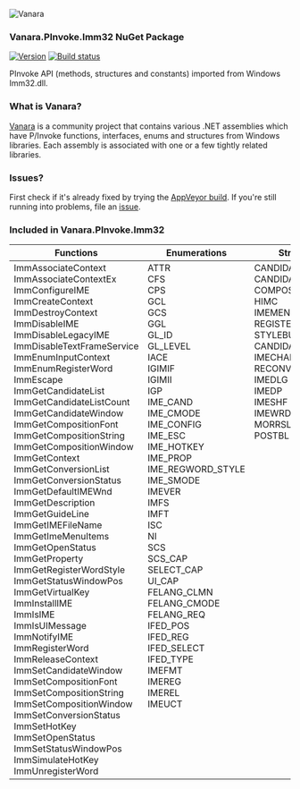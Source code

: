 ﻿![Vanara](https://github.com/dahall/Vanara/raw/master/docs/icons/VanaraHeading.png)
### Vanara.PInvoke.Imm32 NuGet Package
[![Version](https://img.shields.io/nuget/v/Vanara.PInvoke.Imm32?label=NuGet&style=flat-square)](https://github.com/dahall/Vanara/releases)
[![Build status](https://img.shields.io/appveyor/build/dahall/vanara?label=AppVeyor%20build&style=flat-square)](https://ci.appveyor.com/project/dahall/vanara)

PInvoke API (methods, structures and constants) imported from Windows Imm32.dll.

### What is Vanara?

[Vanara](https://github.com/dahall/Vanara) is a community project that contains various .NET assemblies which have P/Invoke functions, interfaces, enums and structures from Windows libraries. Each assembly is associated with one or a few tightly related libraries.

### Issues?

First check if it's already fixed by trying the [AppVeyor build](https://ci.appveyor.com/nuget/vanara-prerelease).
If you're still running into problems, file an [issue](https://github.com/dahall/Vanara/issues).

### Included in Vanara.PInvoke.Imm32

Functions | Enumerations | Structures | Interfaces
--- | --- | --- | ---
ImmAssociateContext<br>ImmAssociateContextEx<br>ImmConfigureIME<br>ImmCreateContext<br>ImmDestroyContext<br>ImmDisableIME<br>ImmDisableLegacyIME<br>ImmDisableTextFrameService<br>ImmEnumInputContext<br>ImmEnumRegisterWord<br>ImmEscape<br>ImmGetCandidateList<br>ImmGetCandidateListCount<br>ImmGetCandidateWindow<br>ImmGetCompositionFont<br>ImmGetCompositionString<br>ImmGetCompositionWindow<br>ImmGetContext<br>ImmGetConversionList<br>ImmGetConversionStatus<br>ImmGetDefaultIMEWnd<br>ImmGetDescription<br>ImmGetGuideLine<br>ImmGetIMEFileName<br>ImmGetImeMenuItems<br>ImmGetOpenStatus<br>ImmGetProperty<br>ImmGetRegisterWordStyle<br>ImmGetStatusWindowPos<br>ImmGetVirtualKey<br>ImmInstallIME<br>ImmIsIME<br>ImmIsUIMessage<br>ImmNotifyIME<br>ImmRegisterWord<br>ImmReleaseContext<br>ImmSetCandidateWindow<br>ImmSetCompositionFont<br>ImmSetCompositionString<br>ImmSetCompositionWindow<br>ImmSetConversionStatus<br>ImmSetHotKey<br>ImmSetOpenStatus<br>ImmSetStatusWindowPos<br>ImmSimulateHotKey<br>ImmUnregisterWord<br> | ATTR<br>CFS<br>CPS<br>GCL<br>GCS<br>GGL<br>GL_ID<br>GL_LEVEL<br>IACE<br>IGIMIF<br>IGIMII<br>IGP<br>IME_CAND<br>IME_CMODE<br>IME_CONFIG<br>IME_ESC<br>IME_HOTKEY<br>IME_PROP<br>IME_REGWORD_STYLE<br>IME_SMODE<br>IMEVER<br>IMFS<br>IMFT<br>ISC<br>NI<br>SCS<br>SCS_CAP<br>SELECT_CAP<br>UI_CAP<br>FELANG_CLMN<br>FELANG_CMODE<br>FELANG_REQ<br>IFED_POS<br>IFED_REG<br>IFED_SELECT<br>IFED_TYPE<br>IMEFMT<br>IMEREG<br>IMEREL<br>IMEUCT<br><br><br><br><br><br><br> | CANDIDATELIST<br>CANDIDATELIST_MGD<br>COMPOSITIONFORM<br>HIMC<br>IMEMENUITEMINFO<br>REGISTERWORD<br>STYLEBUF<br>CANDIDATEFORM<br>IMECHARPOSITION<br>RECONVERTSTRING<br>IMEDLG<br>IMEDP<br>IMESHF<br>IMEWRD<br>MORRSLT<br>POSTBL<br><br><br><br><br><br><br><br><br><br><br><br><br><br><br><br><br><br><br><br><br><br><br><br><br><br><br><br><br><br><br> | IFECommon<br>IFEDictionary<br>IFELanguage<br>IImePlugInDictDictionaryList<br><br><br><br><br><br><br><br><br><br><br><br><br><br><br><br><br><br><br><br><br><br><br><br><br><br><br><br><br><br><br><br><br><br><br><br><br><br><br><br><br><br><br>
